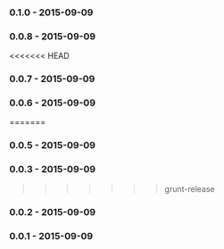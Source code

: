 ### 0.1.0 - 2015-09-09
### 0.0.8 - 2015-09-09
<<<<<<< HEAD
### 0.0.7 - 2015-09-09
### 0.0.6 - 2015-09-09
=======
### 0.0.5 - 2015-09-09
### 0.0.3 - 2015-09-09
>>>>>>> grunt-release
### 0.0.2 - 2015-09-09
### 0.0.1 - 2015-09-09
